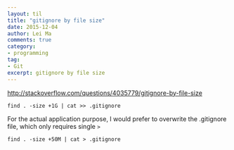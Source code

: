 ```yaml
---
layout: til
title: "gitignore by file size"
date: 2015-12-04
author: Lei Ma
comments: true
category:
- programming
tag:
- Git
excerpt: gitignore by file size
---
```


http://stackoverflow.com/questions/4035779/gitignore-by-file-size


```
find . -size +1G | cat >> .gitignore
```

For the actual application purpose, I would prefer to overwrite the .gitignore file, which only requires single `>`

```
find . -size +50M | cat > .gitignore
```
